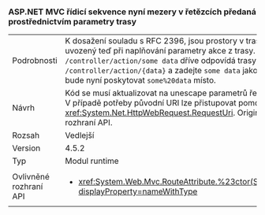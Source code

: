 ### <a name="aspnet-mvc-now-escapes-spaces-in-strings-passed-in-via-route-parameters"></a>ASP.NET MVC řídicí sekvence nyní mezery v řetězcích předaná prostřednictvím parametry trasy

|   |   |
|---|---|
|Podrobnosti|K dosažení souladu s RFC 2396, jsou prostory v trasy cesty uvozený teď při naplňování parametry akce z trasy. Ano zatímco <code>/controller/action/some data</code> dříve odpovídá trasy <code>/controller/action/{data}</code> a zadejte <code>some data</code> jako parametr dat bude nyní poskytovat <code>some%20data</code> místo.|
|Návrh|Kód se musí aktualizovat na unescape parametrů řetězce z trasy. V případě potřeby původní URI lze přistupovat pomocí <xref:System.Net.HttpWebRequest.RequestUri>. OriginalString rozhraní API.|
|Rozsah|Vedlejší|
|Version|4.5.2|
|Typ|Modul runtime|
|Ovlivněné rozhraní API|<ul><li><xref:System.Web.Mvc.RouteAttribute.%23ctor(System.String)?displayProperty=nameWithType></li></ul>|

